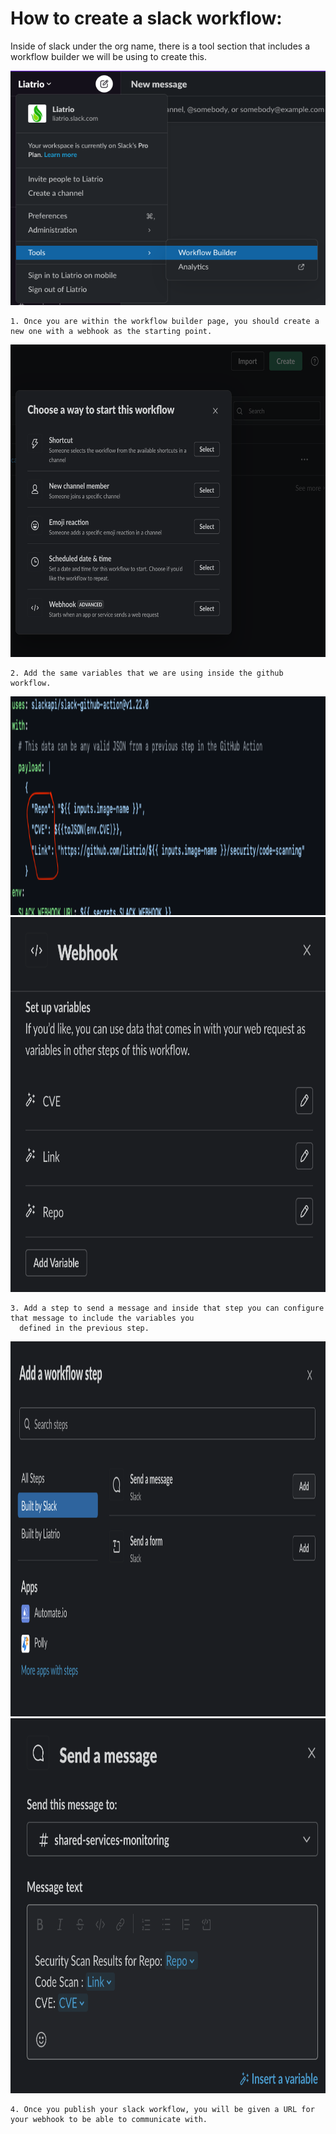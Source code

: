 # How to create a slack workflow:
  Inside of slack under the org name, there is a tool section that includes a workflow builder we will be using to create this.
  
  ![alt text](https://github.com/liatrio/github-workflows/blob/cve-notification-workflow/.github/workflows/docs/workflow-builder-location.png?raw=true)
  
    1. Once you are within the workflow builder page, you should create a new one with a webhook as the starting point.
   <img src="https://github.com/liatrio/github-workflows/blob/cve-notification-workflow/.github/workflows/docs/create-webhook-workflow.png?raw=true" width="600" height="500">
   
    2. Add the same variables that we are using inside the github workflow.
   <img src="https://github.com/liatrio/github-workflows/blob/cve-notification-workflow/.github/workflows/docs/actions-variables.png?raw=true" width="1000" height="350">
   <img src="https://github.com/liatrio/github-workflows/blob/cve-notification-workflow/.github/workflows/docs/add-variables.png?raw=true" width="600" height="600">
   
    3. Add a step to send a message and inside that step you can configure that message to include the variables you 
      defined in the previous step.
  <img src="https://github.com/liatrio/github-workflows/blob/cve-notification-workflow/.github/workflows/docs/select-workflow-step.png?raw=true" width="900" height="600">
  <img src="https://github.com/liatrio/github-workflows/blob/cve-notification-workflow/.github/workflows/docs/creating-message.png?raw=true" width="600" height="600">
  
    4. Once you publish your slack workflow, you will be given a URL for your webhook to be able to communicate with.
